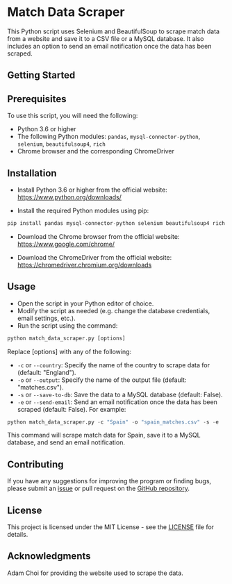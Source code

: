 # Match Data Scraper
This Python script uses Selenium and BeautifulSoup to scrape match data from a website and save it to a CSV file or a MySQL database. It also includes an option to send an email notification once the data has been scraped.

## Getting Started
## Prerequisites
To use this script, you will need the following:

- Python 3.6 or higher
- The following Python modules: `pandas`, `mysql-connector-python`, `selenium`, `beautifulsoup4`, `rich`
- Chrome browser and the corresponding ChromeDriver

## Installation
- Install Python 3.6 or higher from the official website: https://www.python.org/downloads/

- Install the required Python modules using pip:
``` python
pip install pandas mysql-connector-python selenium beautifulsoup4 rich
```
- Download the Chrome browser from the official website: https://www.google.com/chrome/

- Download the ChromeDriver from the official website: https://chromedriver.chromium.org/downloads

## Usage
- Open the script in your Python editor of choice.
- Modify the script as needed (e.g. change the database credentials, email settings, etc.).
- Run the script using the command:
``` python
python match_data_scraper.py [options]
```

Replace [options] with any of the following:

- `-c` or `--country`: Specify the name of the country to scrape data for (default: "England").
- `-o` or `--output`: Specify the name of the output file (default: "matches.csv").
- `-s` or `--save-to-db`: Save the data to a MySQL database (default: False).
- `-e` or `--send-email`: Send an email notification once the data has been scraped (default: False).
For example:
``` python
python match_data_scraper.py -c "Spain" -o "spain_matches.csv" -s -e
```
This command will scrape match data for Spain, save it to a MySQL database, and send an email notification.

## Contributing 
If you have any suggestions for improving the program or finding bugs, please submit an [issue](https://github.com/TheHumanoidTyphoon/match-data-scraper/issues) or pull request on the [GitHub repository](https://github.com/TheHumanoidTyphoon/match-data-scraper).

## License
This project is licensed under the MIT License - see the [LICENSE](https://github.com/TheHumanoidTyphoon/match-data-scraper/blob/main/LICENSE) file for details.

## Acknowledgments
Adam Choi for providing the website used to scrape the data.
